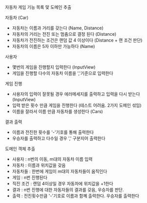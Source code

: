 자동차 게임 기능 목록 맟 도메인 추출 

자동차 (Car)
- 자동차는 이름과 거리를 갖는다 (Name, Distance)
- 자동차의 거리는 전진 또는 멈춤으로 결정 된다 (Distance)
- 자동차가 전진하는 조건은 랜덤 값 4 이상이다 (Distance + 랜 조건 판단)
- 자동차의 이름은 5자 이하만 가능하다 (Name)
  
사용자
- 몇번의 게임을 진행할지 입력한다 (InputView)
- 게임을 진행할 다수의 자동차 이름을 ','기준으로 입력한다

게임 진행
- 사용자의 입력이 잘못될 경우 에러메세지를 출력하고 입력을 다시 받는다 (InputView)
- 입력 받은 횟수 만큼 게임을 진행한다 (테스트 어려움. 2가지 도메인 섞임)
- 이름을 잘라서 이름 만큼 자동차를 생성한다 (Cars)

결과 출력
- 이름과 전진한 횟수를 '-'기호를 통해 출력한다
- 우승자를 출력하고 다수일 경우 ',' 구분지어 출력한다

도메인 객체 추출
- 사용자 : n번의 이동, m대의 자동차 이름 입력
- 자동차 : 이름과 위치값을 갖음
- 자동차들 : 한번에 게임이 m대의 자동차들이 움직인다
- 게임 : n번 진행된다
- 직진 조건 : 랜덤 4이상일 경우 자동차에 위치값을 +1한다
- 결과 : n번 진행에 대한 자동자들의 결과를 갖음, 우승자를 판단.
- 출력 : 전진횟수만큼 '-'기호로 이름과 함꼐 출력한다. 우승자를 출력한다

